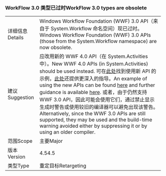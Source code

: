 ### <a name="workflow-30-types-are-obsolete"></a><span data-ttu-id="1260c-101">WorkFlow 3.0 类型已过时</span><span class="sxs-lookup"><span data-stu-id="1260c-101">WorkFlow 3.0 types are obsolete</span></span>

|   |   |
|---|---|
|<span data-ttu-id="1260c-102">详细信息</span><span class="sxs-lookup"><span data-stu-id="1260c-102">Details</span></span>|<span data-ttu-id="1260c-103">Windows Workflow Foundation (WWF) 3.0 API（来自于 System.Workflow 命名空间）现已过时。</span><span class="sxs-lookup"><span data-stu-id="1260c-103">Windows Workflow Foundation (WWF) 3.0 APIs (those from the System.Workflow namespace) are now obsolete.</span></span>|
|<span data-ttu-id="1260c-104">建议</span><span class="sxs-lookup"><span data-stu-id="1260c-104">Suggestion</span></span>|<span data-ttu-id="1260c-105">应改用新的 WWF 4.0 API（在 System.Activities 中）。</span><span class="sxs-lookup"><span data-stu-id="1260c-105">New WWF 4.0 APIs (in System.Activities) should be used instead.</span></span> <span data-ttu-id="1260c-106">可在[此处](~/docs/framework/windows-workflow-foundation/how-to-update-the-definition-of-a-running-workflow-instance.md)找到使用新 API 的示例，[此处](http://blogs.msdn.com/b/workflowteam/archive/2012/02/08/deprecatingwf3.aspx)还提供更深入的指导。</span><span class="sxs-lookup"><span data-stu-id="1260c-106">An example of using the new APIs can be found [here](~/docs/framework/windows-workflow-foundation/how-to-update-the-definition-of-a-running-workflow-instance.md) and further guidance is available [here](http://blogs.msdn.com/b/workflowteam/archive/2012/02/08/deprecatingwf3.aspx).</span></span> <span data-ttu-id="1260c-107">或者，由于仍然支持 WWF 3.0 API，因此可能会使用它们，通过禁止显示生成时警告或使用较旧的编译器可以避免出现该警告。</span><span class="sxs-lookup"><span data-stu-id="1260c-107">Alternatively, since the WWF 3.0 APIs are still supported, they may be used and the build-time warning avoided either by suppressing it or by using an older compiler.</span></span>|
|<span data-ttu-id="1260c-108">范围</span><span class="sxs-lookup"><span data-stu-id="1260c-108">Scope</span></span>|<span data-ttu-id="1260c-109">主要</span><span class="sxs-lookup"><span data-stu-id="1260c-109">Major</span></span>|
|<span data-ttu-id="1260c-110">版本</span><span class="sxs-lookup"><span data-stu-id="1260c-110">Version</span></span>|<span data-ttu-id="1260c-111">4.5</span><span class="sxs-lookup"><span data-stu-id="1260c-111">4.5</span></span>|
|<span data-ttu-id="1260c-112">类型</span><span class="sxs-lookup"><span data-stu-id="1260c-112">Type</span></span>|<span data-ttu-id="1260c-113">重定目标</span><span class="sxs-lookup"><span data-stu-id="1260c-113">Retargeting</span></span>|

